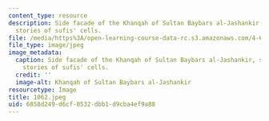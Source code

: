 ```yaml
---
content_type: resource
description: Side facade of the Khanqah of Sultan Baybars al-Jashankir, showing three
  stories of sufis' cells.
file: /media/https%3A/open-learning-course-data-rc.s3.amazonaws.com/4-615-the-architecture-of-cairo-spring-2002/6858d249d6cf0532dbb1d9cba4ef9a88_1062.jpeg
file_type: image/jpeg
image_metadata:
  caption: Side facade of the Khanqah of Sultan Baybars al-Jashankir, showing three
    stories of sufis' cells.
  credit: ''
  image-alt: Khanqah of Sultan Baybars al-Jashankir
resourcetype: Image
title: 1062.jpeg
uid: 6858d249-d6cf-0532-dbb1-d9cba4ef9a88
---
```

